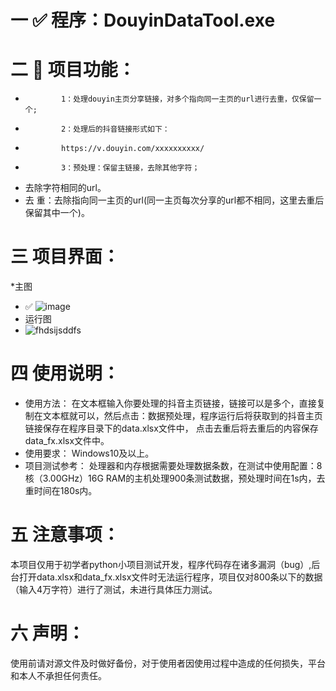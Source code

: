 

# 一 ✅ 程序：DouyinDataTool.exe

# 二 📝 项目功能：
*             1：处理douyin主页分享链接，对多个指向同一主页的url进行去重，仅保留一个;
*             2：处理后的抖音链接形式如下：
*             https://v.douyin.com/xxxxxxxxxx/
*             3：预处理：保留主链接，去除其他字符；
* 去除字符相同的url。
* 去 重：去除指向同一主页的url(同一主页每次分享的url都不相同，这里去重后保留其中一个)。
            

# 三  项目界面：
*主图
* ✅ ![image](https://github.com/user-attachments/assets/444d180d-703f-4685-a2ba-6c3fa8668f3e)
* 运行图
* ![fhdsijsddfs](https://github.com/user-attachments/assets/f21b2686-56f6-4d01-a176-ff67eb65f38e)




# 四  使用说明：
* 使用方法：
在文本框输入你要处理的抖音主页链接，链接可以是多个，直接复制在文本框就可以，然后点击：数据预处理，程序运行后将获取到的抖音主页链接保存在程序目录下的data.xlsx文件中，
点击去重后将去重后的内容保存data_fx.xlsx文件中。
* 使用要求：
  Windows10及以上。
* 项目测试参考：
  处理器和内存根据需要处理数据条数，在测试中使用配置：8核（3.00GHz）16G RAM的主机处理900条测试数据，预处理时间在1s内，去重时间在180s内。


# 五  注意事项：
本项目仅用于初学者python小项目测试开发，程序代码存在诸多漏洞（bug）,后台打开data.xlsx和data_fx.xlsx文件时无法运行程序，项目仅对800条以下的数据（输入4万字符）进行了测试，未进行具体压力测试。
# 六  声明：
使用前请对源文件及时做好备份，对于使用者因使用过程中造成的任何损失，平台和本人不承担任何责任。



